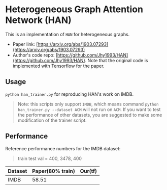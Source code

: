 # Heterogeneous Graph Attention Network (HAN)

This is an implementation of `HAN` for heterogeneous graphs.
- Paper link: [https://arxiv.org/abs/1903.07293](https://arxiv.org/abs/1903.07293)
- Author's code repo: [https://github.com/Jhy1993/HAN](https://github.com/Jhy1993/HAN). Note that the original code is 
implemented with Tensorflow for the paper.

## Usage

`python han_trainer.py` for reproducing HAN's work on IMDB.
> Note: this scripts only support `IMDB`, which means command  `python han_trainer.py --dataset ACM` will not run on `ACM`.
> If you want to test the performance of other datasets, you are suggested to make some modification of the trainer script.

## Performance


Reference performance numbers for the IMDB dataset:
> train test val = 400, 3478, 400

| Dataset | Paper(80% train) | Our(tf)     |
| ---- |------------------|-------------|
| IMDB | 58.51            |  |

